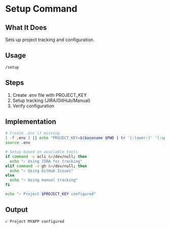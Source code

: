 # Setup Command

## What It Does
Sets up project tracking and configuration.

## Usage
`/setup`

## Steps
1. Create .env file with PROJECT_KEY
2. Setup tracking (JIRA/GitHub/Manual)
3. Verify configuration

## Implementation
```bash
# Create .env if missing
[ -f .env ] || echo "PROJECT_KEY=$(basename $PWD | tr '[:lower:]' '[:upper:]')" > .env
source .env

# Setup based on available tools
if command -v acli &>/dev/null; then
  echo "✓ Using JIRA for tracking"
elif command -v gh &>/dev/null; then
  echo "✓ Using GitHub Issues"
else
  echo "✓ Using manual tracking"
fi

echo "✓ Project $PROJECT_KEY configured"
```

## Output
```
✓ Project MYAPP configured
```